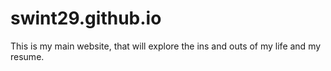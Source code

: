 # swint29.github.io

This is my main website, that will explore the ins and outs of my life and my resume.
